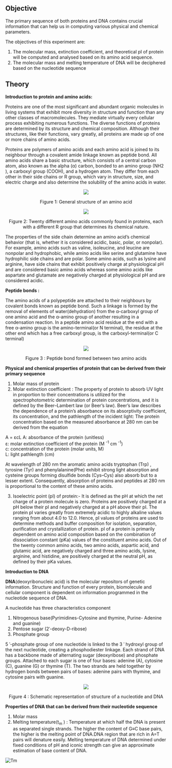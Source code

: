 ## Objective

The primary sequence of both proteins and DNA contains crucial information that can help us in computing various physical and chemical parameters. 

The objectives of this experiment are:
1.	The molecular mass, extinction coefficient, and theoretical pI of protein will be computed and analysed based on its amino acid sequence.
2.	The molecular mass and melting temperature of  DNA will be deciphered based on the nucleotide sequence


## Theory

**Introduction to protein and amino acids:**  

Proteins are one of the most significant and abundant organic molecules in living systems that exhibit more diversity in structure and function than any other classes of macromolecules. They mediate virtually every cellular process exhibiting numerous functions. The diverse functions of proteins are determined by its structure and chemical composition. Although their structures, like their functions, vary greatly, all proteins are made up of one or more chains of amino acids.  

Proteins are polymers of amino acids and each amino acid is joined to its neighbour through a covalent amide linkage known as  peptide bond. All amino acids share a basic structure, which consists of a central carbon atom, also known as the alpha (α) carbon, bonded to an amino group (‍NH2 ), a carboxyl group (‍COOH), and a hydrogen atom. They differ from each other in their side chains or R group, which vary in structure, size, and electric charge and also determine the solubility of the amino acids in water. 

<div align="center">
<img src="images/Fig 1.png" class=img-fluid>
<p>Figure 1: General structure of an amino acid </p>
</div>

<div align="center">
<img src="images/Figure 2.png" class=img-fluid>
<p>Figure 2: Twenty different amino acids commonly found in proteins, each with a different R group  that determines its chemical nature. </p>
</div>

The properties of the side chain determine an amino acid’s chemical behavior (that is, whether it is considered acidic, basic, polar, or nonpolar). For example, amino acids such as valine, isoleucine, and leucine are nonpolar and hydrophobic, while amino acids like serine and glutamine have hydrophilic side chains and are polar. Some amino acids, such as lysine and arginine, have side chains that exhibit  positively charge at physiological pH and are considered basic amino acids whereas some amino acids like aspartate and glutamate are negatively charged at physiological pH and are considered acidic.

**Peptide bonds :**

The amino acids of a polypeptide are attached to their neighbours by covalent bonds known as peptide bond. Such a linkage is formed by the removal of elements of water(dehydration) from the α-carboxyl group of one amino acid and the α-amino group of another resulting in a condensation reaction. In a peptide amino acid residue at the end with a free α-amino group is the amino-terminal(or N terminal), the residue at the other end which has a free carboxyl group, is the carboxyl-terminal(or C terminal)

<div align="center">
<img src="images/Figure 3.png" class=img-fluid>
<p>Figure 3 : Peptide bond formed between two amino acids </p>
</div>


**Physical and chemical properties of protein that can be derived from their primary sequence**
1.	Molar mass of protein
2.	Molar extinction coefficient : The property of protein  to absorb UV light in proportion to their concentrations is utilized for the spectrophotometric determination of protein concentrations, and it is defined by the Beer–Lambert law (or Beer’s law). Beer’s law describes the dependence of a protein’s absorbance on its absorptivity coefficient, its concentration, and the pathlength of the incident light: The protein concentration based on the measured absorbance at 280 nm can be derived from the equation 

A = εcL 
A: absorbance of the protein (unitless)  
ε: molar extinction coefficient of the protein (M <sup>-1</sup> cm <sup>-1</sup>)   
c: concentration of the protein (molar units, M)   
L: light pathlength (cm)   


At wavelength of 280 nm the aromatic amino acids tryptophan (Trp) , tyrosine (Tyr) and phenylalanine(Phe) exhibit strong light absorption and cysteine groups forming disulfide bonds (Cys–Cys) also absorb but to a lesser extent. Consequently, absorption of proteins and peptides at 280 nm is proportional to the content of these amino acids.  

3. Isoelectric point (pI) of protein:- It is defined as the pH at which the net charge of a protein molecule is zero. Proteins are positively charged at a pH below their pI and negatively charged at a pH above their pI. The protein pI varies greatly from extremely acidic to highly alkaline values ranging from about 4.0 to 12.0. Hence, pI values of proteins are used to determine methods and buffer composition for isolation, separation, purification and crystallization of protein. pI of a protein is primarily dependent on  amino acid composition based on the combination of dissociation constant (pKa) values of the constituent amino acids. Out of  the twenty common amino acids, two amino acids, aspartic acid, and glutamic acid, are negatively charged and three amino acids, lysine, arginine, and histidine, are positively charged at the neutral pH, as defined by their pKa values.

**Introduction to DNA**

 **DNA**(deoxyribonucleic acid) is the molecular repositors of genetic information. Structure and function of every protein, biomolecule and cellular component is dependent on information programmed in the nucleotide sequence of DNA.  

A nucleotide has three characteristics component
1.	Nitrogenous base(Pyrimidines-Cytosine and thymine, Purine- Adenine and guanine) 
2.	Pentose sugar (2ˈ-deoxy-D-ribose)
3.  Phosphate group

5 ˈ-phosphate group of one nucleotide is linked to the 3 ˈ hydroxyl group of the next nucleotide, creating a phosphodiester linkage. Each strand of DNA has a backbone made of alternating sugar (deoxyribose) and phosphate groups. Attached to each sugar is one of four bases: adenine (A), cytosine (C), guanine (G) or thymine (T). The two strands are held together by hydrogen bonds between pairs of bases: adenine pairs with thymine, and cytosine pairs with guanine.

<div align="center">
<img src="images/Figure 4.png" class=img-fluid>
<p>Figure 4 : Schematic representation of structure of a nucleotide and DNA </p>
</div>

**Properties of DNA that can be derived from their nucleotide sequence**

1.	Molar mass
2.	Melting temperature(t<sub>m</sub> ) : Temperature at which half the DNA is present as separated single strands. The higher the content of G≡C base pairs, the higher is the melting point of DNA.DNA region that are rich in A=T pairs will denature easily. Melting temperature of DNA determined under fixed conditions of pH and iconic strength can give an approximate estimation of base content of DNA.

<img src="images/tm_curve.png" class="img-fluid" alt="Tm">
